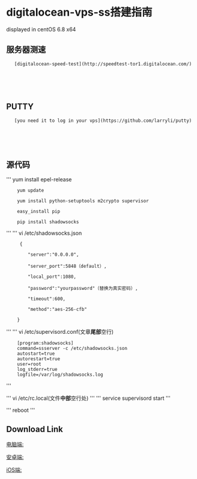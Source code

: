 # digitalocean-vps-ss搭建指南
displayed in centOS 6.8 x64

## 服务器测速
       [digitalocean-speed-test](http://speedtest-tor1.digitalocean.com/)


<br><br><br>


## PUTTY
       [you need it to log in your vps](https://github.com/larryli/putty)


<br><br><br>



## 源代码
'''
        yum install epel-release

        yum update

        yum install python-setuptools m2crypto supervisor

        easy_install pip

        pip install shadowsocks
'''
'''
       vi /etc/shadowsocks.json
      
         {

            "server":"0.0.0.0",

            "server_port":5848（default）,

            "local_port":1080,

            "password":"yourpassword"（替换为真实密码）,

            "timeout":600,

            "method":"aes-256-cfb"

        }
'''
'''
        vi /etc/supervisord.conf(文章**尾部**空行)

        [program:shadowsocks]
        command=ssserver -c /etc/shadowsocks.json
        autostart=true
        autorestart=true
        user=root
        log_stderr=true
        logfile=/var/log/shadowsocks.log
'''

'''
       vi /etc/rc.local(文件**中部**空行处)
'''
'''
        service supervisord start
'''

'''
reboot
'''
<br>
## Download Link
   [电脑端:](https://sourceforge.net/projects/shadowsocksgui/files/dist/)
   <br>

  [安卓端:](https://play.google.com/store/apps/details?id=com.github.shadowsocks)
   <br>

  [iOS端:](https://itunes.apple.com/cn/app/shadowrocket-for-shadowsocks/id932747118)
   <br>
